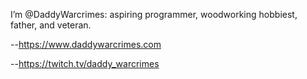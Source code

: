 I’m @DaddyWarcrimes: aspiring programmer, woodworking hobbiest, father, and veteran.

--https://www.daddywarcrimes.com

--https://twitch.tv/daddy_warcrimes

<!---
DaddyWarcrimes/DaddyWarcrimes is a ✨ special ✨ repository because its `README.md` (this file) appears on your GitHub profile.
You can click the Preview link to take a look at your changes.
--->
